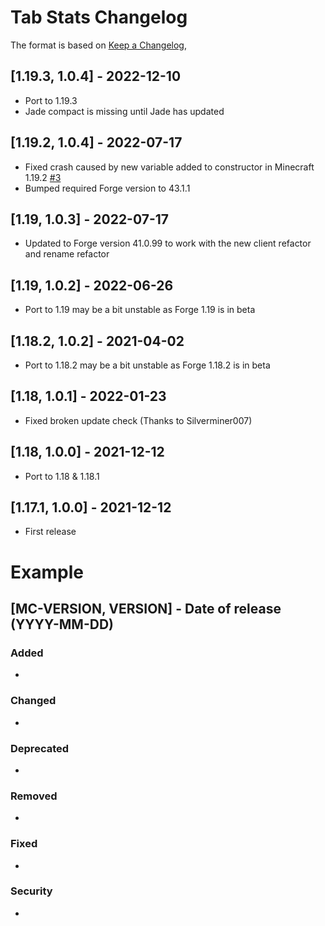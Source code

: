 # Tab Stats Changelog
The format is based on [Keep a Changelog](https://keepachangelog.com/en/1.0.0/),

## [1.19.3, 1.0.4] - 2022-12-10
- Port to 1.19.3
- Jade compact is missing until Jade has updated

## [1.19.2, 1.0.4] - 2022-07-17
- Fixed crash caused by new variable added to constructor in Minecraft 1.19.2 [#3](https://github.com/Crimix/TabStats/issues/3)
- Bumped required Forge version to 43.1.1

## [1.19, 1.0.3] - 2022-07-17
- Updated to Forge version 41.0.99 to work with the new client refactor and rename refactor

## [1.19, 1.0.2] - 2022-06-26
- Port to 1.19 may be a bit unstable as Forge 1.19 is in beta

## [1.18.2, 1.0.2] - 2021-04-02
- Port to 1.18.2 may be a bit unstable as Forge 1.18.2 is in beta

## [1.18, 1.0.1] - 2022-01-23
- Fixed broken update check (Thanks to Silverminer007)

## [1.18, 1.0.0] - 2021-12-12
- Port to 1.18 & 1.18.1

## [1.17.1, 1.0.0] - 2021-12-12
- First release

# Example
## [MC-VERSION, VERSION] - Date of release (YYYY-MM-DD)
### Added
- 
### Changed
- 
### Deprecated
- 
### Removed
- 
### Fixed
- 
### Security
- 